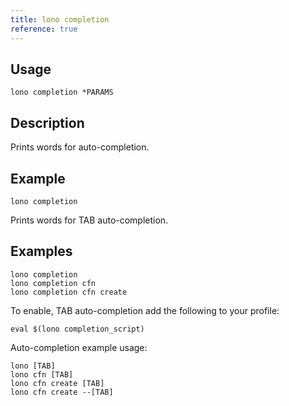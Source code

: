 ```yaml
---
title: lono completion
reference: true
---
```


## Usage

    lono completion *PARAMS

## Description

Prints words for auto-completion.

## Example

    lono completion

Prints words for TAB auto-completion.

## Examples

    lono completion
    lono completion cfn
    lono completion cfn create

To enable, TAB auto-completion add the following to your profile:

    eval $(lono completion_script)

Auto-completion example usage:

    lono [TAB]
    lono cfn [TAB]
    lono cfn create [TAB]
    lono cfn create --[TAB]
